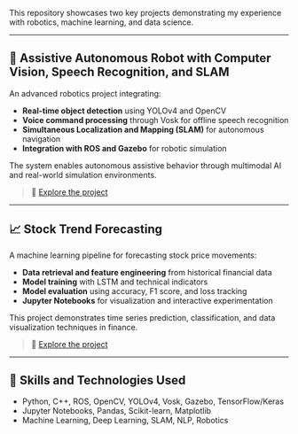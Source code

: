 This repository showcases two key projects demonstrating my experience with robotics, machine learning, and data science.

---

## 🤖 Assistive Autonomous Robot with Computer Vision, Speech Recognition, and SLAM

An advanced robotics project integrating:

- **Real-time object detection** using YOLOv4 and OpenCV
- **Voice command processing** through Vosk for offline speech recognition
- **Simultaneous Localization and Mapping (SLAM)** for autonomous navigation
- **Integration with ROS and Gazebo** for robotic simulation

The system enables autonomous assistive behavior through multimodal AI and real-world simulation environments.

> 📂 [Explore the project](./Assistive-Autonomous-Robot-With-Computer-Vision-Speech-Recognition-and-SLAM)

---

## 📈 Stock Trend Forecasting

A machine learning pipeline for forecasting stock price movements:

- **Data retrieval and feature engineering** from historical financial data
- **Model training** with LSTM and technical indicators
- **Model evaluation** using accuracy, F1 score, and loss tracking
- **Jupyter Notebooks** for visualization and interactive experimentation

This project demonstrates time series prediction, classification, and data visualization techniques in finance.

> 📂 [Explore the project](./Stock-Trend_Forecasting)

---

## 🔧 Skills and Technologies Used

- Python, C++, ROS, OpenCV, YOLOv4, Vosk, Gazebo, TensorFlow/Keras
- Jupyter Notebooks, Pandas, Scikit-learn, Matplotlib
- Machine Learning, Deep Learning, SLAM, NLP, Robotics
